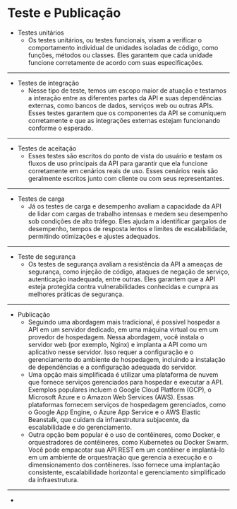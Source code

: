# Teste e Publicação
- Testes unitários
    - Os testes unitários, ou testes funcionais, visam a verificar o comportamento individual de unidades isoladas de código, como funções, métodos ou classes. Eles garantem que cada unidade funcione corretamente de acordo com suas especificações.
---
- Testes de integração
    - Nesse tipo de teste, temos um escopo maior de atuação e testamos a interação entre as diferentes partes da API e suas dependências externas, como bancos de dados, serviços web ou outras APIs. Esses testes garantem que os componentes da API se comuniquem corretamente e que as integrações externas estejam funcionando conforme o esperado.
---
- Testes de aceitação
    - Esses testes são escritos do ponto de vista do usuário e testam os fluxos de uso principais da API para garantir que ela funcione corretamente em cenários reais de uso. Esses cenários reais são geralmente escritos junto com cliente ou com seus representantes.
---
- Testes de carga
    - Já os testes de carga e desempenho avaliam a capacidade da API de lidar com cargas de trabalho intensas e medem seu desempenho sob condições de alto tráfego. Eles ajudam a identificar gargalos de desempenho, tempos de resposta lentos e limites de escalabilidade, permitindo otimizações e ajustes adequados.
---
- Teste de segurança
    - Os testes de segurança avaliam a resistência da API a ameaças de segurança, como injeção de código, ataques de negação de serviço, autenticação inadequada, entre outras. Eles garantem que a API esteja protegida contra vulnerabilidades conhecidas e cumpra as melhores práticas de segurança.
---
- Publicação
    - Seguindo uma abordagem mais tradicional, é possível hospedar a API em um servidor dedicado, em uma máquina virtual ou em um provedor de hospedagem. Nessa abordagem, você instala o servidor web (por exemplo, Nginx) e implanta a API como um aplicativo nesse servidor. Isso requer a configuração e o gerenciamento do ambiente de hospedagem, incluindo a instalação de dependências e a configuração adequada do servidor.
    - Uma opção mais simplificada é utilizar uma plataforma de nuvem que fornece serviços gerenciados para hospedar e executar a API. Exemplos populares incluem o Google Cloud Platform (GCP), o Microsoft Azure e o Amazon Web Services (AWS). Essas plataformas fornecem serviços de hospedagem gerenciados, como o Google App Engine, o Azure App Service e o AWS Elastic Beanstalk, que cuidam da infraestrutura subjacente, da escalabilidade e do gerenciamento.
    - Outra opção bem popular é o uso de contêineres, como Docker, e orquestradores de contêineres, como Kubernetes ou Docker Swarm. Você pode empacotar sua API REST em um contêiner e implantá-lo em um ambiente de orquestração que gerencia a execução e o dimensionamento dos contêineres. Isso fornece uma implantação consistente, escalabilidade horizontal e gerenciamento simplificado da infraestrutura.
---
- 